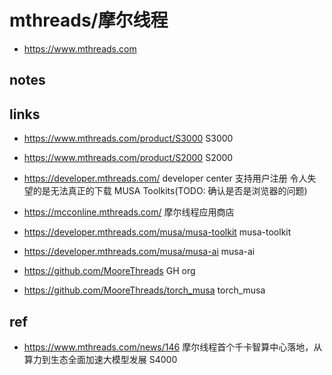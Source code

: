 # mthreads/摩尔线程

- https://www.mthreads.com

## notes

## links

- https://www.mthreads.com/product/S3000
  S3000
- https://www.mthreads.com/product/S2000
  S2000

- https://developer.mthreads.com/
  developer center
  支持用户注册
  令人失望的是无法真正的下载 MUSA Toolkits(TODO: 确认是否是浏览器的问题)

- https://mcconline.mthreads.com/
  摩尔线程应用商店

- https://developer.mthreads.com/musa/musa-toolkit
  musa-toolkit
- https://developer.mthreads.com/musa/musa-ai
  musa-ai

- https://github.com/MooreThreads
  GH org
- https://github.com/MooreThreads/torch_musa
  torch_musa

## ref

- https://www.mthreads.com/news/146
  摩尔线程首个千卡智算中心落地，从算力到生态全面加速大模型发展
  S4000
